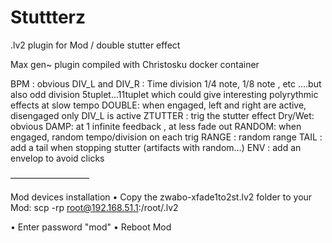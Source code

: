 # Stuttterz
.lv2 plugin for Mod / double stutter effect


Max gen~ plugin compiled with Christosku docker container

BPM : obvious
DIV_L  and  DIV_R : Time division 1/4 note, 1/8 note , etc ….but also odd division 5tuplet…11tuplet which could give interesting polyrythmic effects at slow tempo
DOUBLE: when engaged, left and right are active, disengaged only DIV_L is active
ZTUTTER :  trig the stutter effect
Dry/Wet: obvious
DAMP:  at 1 infinite feedback , at less fade out
RANDOM: when engaged, random tempo/division on each trig
RANGE : random range
TAIL : add a tail when stopping stutter (artifacts with random…)
ENV : add an envelop to avoid clicks


—————————

Mod devices installation
• Copy the zwabo-xfade1to2st.lv2 folder to your Mod:
scp -rp <path to zwabo-xfade1to2st.lv2> root@192.168.51.1:/root/.lv2

• Enter password "mod"
• Reboot Mod
